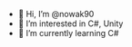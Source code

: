 - 👋 Hi, I’m @nowak90
- 👀 I’m interested in C#, Unity
- 🌱 I’m currently learning C#

<!---
nowak90/nowak90 is a ✨ special ✨ repository because its `README.md` (this file) appears on your GitHub profile.
You can click the Preview link to take a look at your changes.
--->
